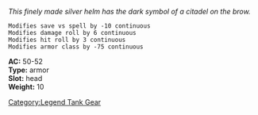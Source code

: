*This finely made silver helm has the dark symbol of a citadel on the
brow.*

`Modifies save vs spell by -10 continuous`  
`Modifies damage roll by 6 continuous`  
`Modifies hit roll by 3 continuous`  
`Modifies armor class by -75 continuous`

**AC:** 50-52  
**Type:** armor  
**Slot:** head  
**Weight:** 10  

[Category:Legend Tank Gear](Category:Legend_Tank_Gear "wikilink")
